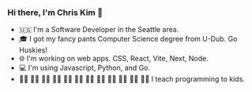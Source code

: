 ### Hi there, I'm Chris Kim 👋
* 🇺🇸 I'm a Software Developer in the Seattle area. 
* 🎓 I got my fancy pants Computer Science degree from U-Dub. Go Huskies! 
* 🌐 I'm working on web apps. CSS, React, Vite, Next, Node. 
* 💻 I'm using Javascript, Python, and Go.
* 👧🏾 👧🏻 🧒🏾 🧒🏻 🧒🏼 🧒🏻 🧒🏿 👦🏽 👦🏻 👦🏿 👧🏽 👧🏻  I teach programming to kids. 

<!--
**Chrisk1905/Chrisk1905** is a ✨ _special_ ✨ repository because its `README.md` (this file) appears on your GitHub profile.

Here are some ideas to get you started:

- 🔭 I’m currently working on ...
- 🌱 I’m currently learning ...
- 👯 I’m looking to collaborate on ...
- 🤔 I’m looking for help with ...
- 💬 Ask me about ...
- 📫 How to reach me: ...
- 😄 Pronouns: ...
- ⚡ Fun fact: ...
-->

